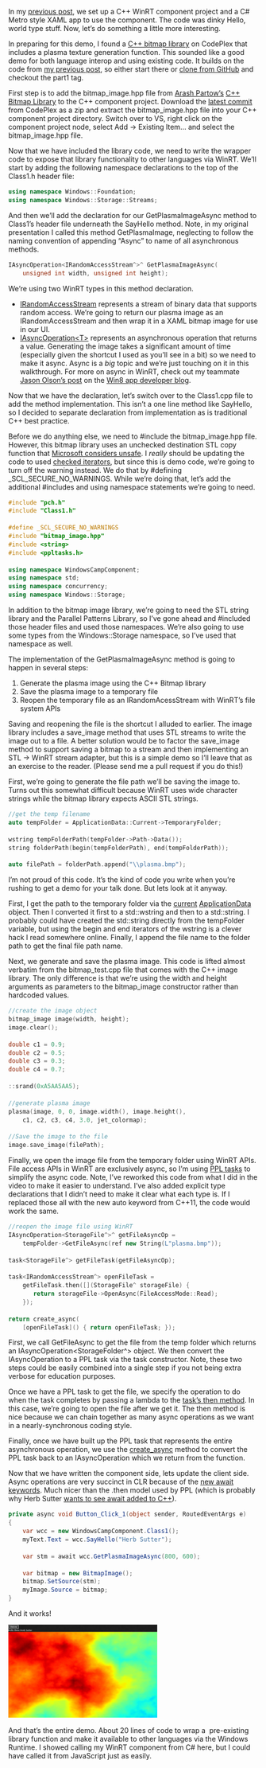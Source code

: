 In my [previous
post](http://devhawk.net/2012/06/19/windows-camp-demo-part-one/), we set
up a C++ WinRT component project and a C\# Metro style XAML app to use
the component. The code was dinky Hello, world type stuff. Now, let’s do
something a little more interesting.

In preparing for this demo, I found a [C++ bitmap
library](http://bitmap.codeplex.com/) on CodePlex that includes a plasma
texture generation function. This sounded like a good demo for both
language interop and using existing code. It builds on the code from [my
previous
post](http://devhawk.net/2012/06/19/windows-camp-demo-part-one/), so
either start there or [clone from
GitHub](https://github.com/devhawk/WindowsCampDemo) and checkout the
part1 tag.

First step is to add the bitmap\_image.hpp file from [Arash
Partow’s](http://www.partow.net/index.html) [C++ Bitmap
Library](http://bitmap.codeplex.com/) to the C++ component project.
Download the [latest
commit](http://bitmap.codeplex.com/SourceControl/list/changesets) from
CodePlex as a zip and extract the bitmap\_image.hpp file into your C++
component project directory. Switch over to VS, right click on the
component project node, select Add -\> Existing Item… and select the
bitmap\_image.hpp file.

Now that we have included the library code, we need to write the wrapper
code to expose that library functionality to other languages via WinRT.
We’ll start by adding the following namespace declarations to the top of
the Class1.h header file:

``` cpp
using namespace Windows::Foundation;
using namespace Windows::Storage::Streams;
```

And then we’ll add the declaration for our GetPlasmaImageAsync method to
Class1’s header file underneath the SayHello method. Note, in my
original presentation I called this method GetPlasmaImage, neglecting to
follow the naming convention of appending “Async” to name of all
asynchronous methods.

``` cpp
IAsyncOperation<IRandomAccessStream^>^ GetPlasmaImageAsync(
    unsigned int width, unsigned int height);
```

We’re using two WinRT types in this method declaration.

-   [IRandomAccessStream](http://msdn.microsoft.com/en-us/library/windows/apps/windows.storage.streams.irandomaccessstream.aspx)
    represents a stream of binary data that supports random access.
    We’re going to return our plasma image as an IRandomAccessStream and
    then wrap it in a XAML bitmap image for use in our UI.
-   [IAsyncOperation\<T\>](http://msdn.microsoft.com/en-us/library/windows/apps/br206598.aspx)
    represents an asynchronous operation that returns a value.
    Generating the image takes a significant amount of time (especially
    given the shortcut I used as you’ll see in a bit) so we need to make
    it async. Async is a *big* topic and we’re just touching on it in
    this walkthrough. For more on async in WinRT, check out my teammate
    [Jason Olson’s
    post](http://blogs.msdn.com/b/windowsappdev/archive/2012/03/20/keeping-apps-fast-and-fluid-with-asynchrony-in-the-windows-runtime.aspx)
    on the [Win8 app developer
    blog](http://blogs.msdn.com/b/windowsappdev/).

Now that we have the declaration, let’s switch over to the Class1.cpp
file to add the method implementation. This isn’t a one line method like
SayHello, so I decided to separate declaration from implementation as is
traditional C++ best practice.

Before we do anything else, we need to \#include the bitmap\_image.hpp
file. However, this bitmap library uses an unchecked destination STL
copy function that [Microsoft considers
unsafe](http://msdn.microsoft.com/en-us/library/aa985872(v=vs.110).aspx).
I *really* should be updating the code to used [checked
iterators](http://msdn.microsoft.com/en-us/library/aa985965(v=vs.110)),
but since this is demo code, we’re going to turn off the warning
instead. We do that by \#defining \_SCL\_SECURE\_NO\_WARNINGS. While
we’re doing that, let’s add the additional \#includes and using
namespace statements we’re going to need.

``` cpp
#include "pch.h"
#include "Class1.h"

#define _SCL_SECURE_NO_WARNINGS
#include "bitmap_image.hpp"
#include <string>
#include <ppltasks.h>

using namespace WindowsCampComponent;
using namespace std;
using namespace concurrency;
using namespace Windows::Storage;
```

In addition to the bitmap image library, we’re going to need the STL
string library and the Parallel Patterns Library, so I’ve gone ahead and
\#included those header files and used those namespaces. We’re also
going to use some types from the Windows::Storage namespace, so I’ve
used that namespace as well.

The implementation of the GetPlasmaImageAsync method is going to happen
in several steps:

1.  Generate the plasma image using the C++ Bitmap library
2.  Save the plasma image to a temporary file
3.  Reopen the temporary file as an IRandomAcessStream with WinRT’s file
    system APIs

Saving and reopening the file is the shortcut I alluded to earlier. The
image library includes a save\_image method that uses STL streams to
write the image out to a file. A better solution would be to factor the
save\_image method to support saving a bitmap to a stream and then
implementing an STL -\> WinRT stream adapter, but this is a simple demo
so I’ll leave that as an exercise to the reader. (Please send me a pull
request if you do this!)

First, we’re going to generate the file path we’ll be saving the image
to. Turns out this somewhat difficult because WinRT uses wide character
strings while the bitmap library expects ASCII STL strings.

``` cpp
//get the temp filename
auto tempFolder = ApplicationData::Current->TemporaryFolder;

wstring tempFolderPath(tempFolder->Path->Data());
string folderPath(begin(tempFolderPath), end(tempFolderPath));

auto filePath = folderPath.append("\\plasma.bmp");
```

I’m not proud of this code. It’s the kind of code you write when you’re
rushing to get a demo for your talk done. But lets look at it anyway.

First, I get the path to the temporary folder via the
[current](http://msdn.microsoft.com/en-us/library/windows/apps/windows.storage.applicationdata.current.aspx)
[ApplicationData](http://msdn.microsoft.com/en-us/library/windows/apps/windows.storage.applicationdata.aspx)
object. Then I converted it first to a std::wstring and then to a
std::string. I probably could have created the std::string directly from
the tempFolder variable, but using the begin and end iterators of the
wstring is a clever hack I read somewhere online. Finally, I append the
file name to the folder path to get the final file path name.

Next, we generate and save the plasma image. This code is lifted almost
verbatim from the bitmap\_test.cpp file that comes with the C++ image
library. The only difference is that we’re using the width and height
arguments as parameters to the bitmap\_image constructor rather than
hardcoded values.

``` cpp
//create the image object
bitmap_image image(width, height);
image.clear();

double c1 = 0.9;
double c2 = 0.5;
double c3 = 0.3;
double c4 = 0.7;

::srand(0xA5AA5AA5);

//generate plasma image
plasma(image, 0, 0, image.width(), image.height(),
    c1, c2, c3, c4, 3.0, jet_colormap);

//Save the image to the file
image.save_image(filePath);
```

Finally, we open the image file from the temporary folder using WinRT
APIs. File access APIs in WinRT are exclusively async, so I’m using [PPL
tasks](http://msdn.microsoft.com/en-us/library/hh750113(v=vs.110)) to
simplify the async code. Note, I’ve reworked this code from what I did
in the video to make it easier to understand. I’ve also added explicit
type declarations that I didn’t need to make it clear what each type is.
If I replaced those all with the new auto keyword from C++11, the code
would work the same.

``` cpp
//reopen the image file using WinRT
IAsyncOperation<StorageFile^>^ getFileAsyncOp =
    tempFolder->GetFileAsync(ref new String(L"plasma.bmp"));

task<StorageFile^> getFileTask(getFileAsyncOp);

task<IRandomAccessStream^> openFileTask =
    getFileTask.then([](StorageFile^ storageFile) {
       return storageFile->OpenAsync(FileAccessMode::Read);
    });

return create_async(
    [openFileTask]() { return openFileTask; });
```

First, we call GetFileAsync to get the file from the temp folder which
returns an IAsyncOperation\<StorageFolder\^\> object. We then convert
the IAsyncOperation to a PPL task via the task constructor. Note, these
two steps could be easily combined into a single step if you not being
extra verbose for education purposes.

Once we have a PPL task to get the file, we specify the operation to do
when the task completes by passing a lambda to the [task’s then
method](http://msdn.microsoft.com/en-us/library/windows/apps/hh750044.aspx).
In this case, we’re going to open the file after we get it. The then
method is nice because we can chain together as many async operations as
we want in a nearly-synchronous coding style.

Finally, once we have built up the PPL task that represents the entire
asynchronous operation, we use the
[create\_async](http://msdn.microsoft.com/en-us/library/hh750102(v=vs.110).aspx)
method to convert the PPL task back to an IAsyncOperation which we
return from the function.

Now that we have written the component side, lets update the client
side. Async operations are very succinct in CLR because of the [new
await
keywords](http://msdn.microsoft.com/en-us/library/hh191443(v=VS.110).aspx).
Much nicer than the .then model used by PPL (which is probably why Herb
Sutter [wants to see await added to
C++](http://herbsutter.com/2012/04/06/we-want-await-a-c-talk-thats-applicable-to-c/)).

``` csharp
private async void Button_Click_1(object sender, RoutedEventArgs e)
{
    var wcc = new WindowsCampComponent.Class1();
    myText.Text = wcc.SayHello("Herb Sutter");

    var stm = await wcc.GetPlasmaImageAsync(800, 600);

    var bitmap = new BitmapImage();
    bitmap.SetSource(stm);
    myImage.Source = bitmap;
}
```

And it works!

[![](https://raw.githubusercontent.com/devhawk/devhawk.github.io/master/images/blog/20120624-windows-camp-demo-part-two/WCDemo2-RunningApp-300x187.png "WCDemo2-RunningApp")](https://raw.githubusercontent.com/devhawk/devhawk.github.io/master/images/blog/20120624-windows-camp-demo-part-two/WCDemo2-RunningApp.png)

And that’s the entire demo. About 20 lines of code to wrap a
 pre-existing library function and make it available to other languages
via the Windows Runtime. I showed calling my WinRT component from C\#
here, but I could have called it from JavaScript just as easily.
